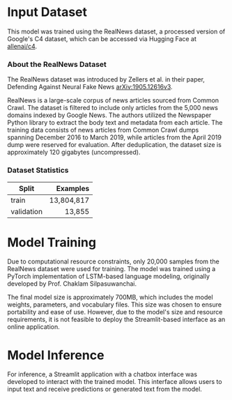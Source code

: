 # Input Dataset

This model was trained using the RealNews dataset, a processed version of Google's C4 dataset, which can be accessed via Hugging Face at [allenai/c4](https://huggingface.co/datasets/allenai/c4).

### About the RealNews Dataset
The RealNews dataset was introduced by Zellers et al. in their paper, Defending Against Neural Fake News [arXiv:1905.12616v3](https://arxiv.org/abs/1905.12616v3).

RealNews is a large-scale corpus of news articles sourced from Common Crawl. The dataset is filtered to include only articles from the 5,000 news domains indexed by Google News. The authors utilized the Newspaper Python library to extract the body text and metadata from each article. The training data consists of news articles from Common Crawl dumps spanning December 2016 to March 2019, while articles from the April 2019 dump were reserved for evaluation. After deduplication, the dataset size is approximately 120 gigabytes (uncompressed).

### Dataset Statistics

| Split      | Examples   |
| ---------- | ---------: |
| train      | 13,804,817 |
| validation |     13,855 |


# Model Training

Due to computational resource constraints, only 20,000 samples from the RealNews dataset were used for training. The model was trained using a PyTorch implementation of LSTM-based language modeling, originally developed by Prof. Chaklam Silpasuwanchai.

The final model size is approximately 700MB, which includes the model weights, parameters, and vocabulary files. This size was chosen to ensure portability and ease of use. However, due to the model's size and resource requirements, it is not feasible to deploy the Streamlit-based interface as an online application. 


# Model Inference

For inference, a Streamlit application with a chatbox interface was developed to interact with the trained model. This interface allows users to input text and receive predictions or generated text from the model.